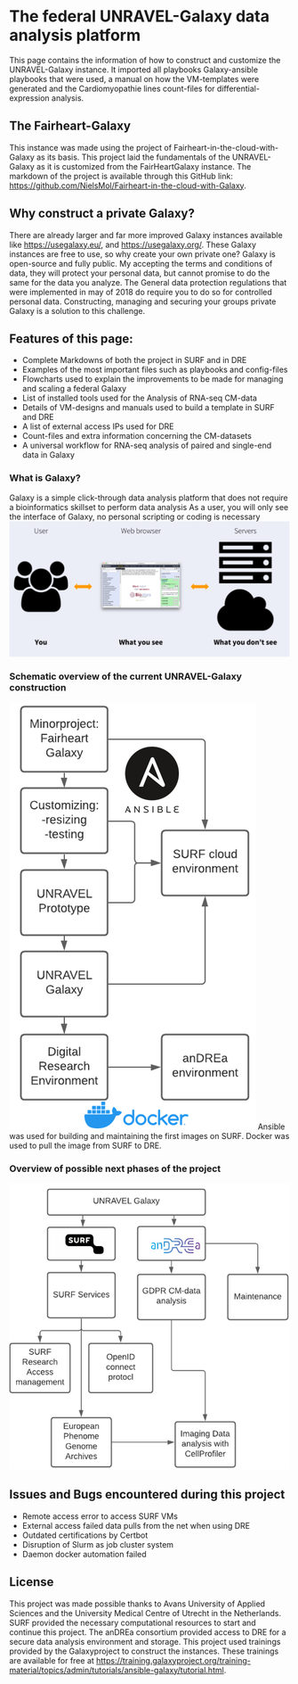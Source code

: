 # The federal UNRAVEL-Galaxy data analysis platform
This page contains the information of how to construct and customize the UNRAVEL-Galaxy instance. It imported all playbooks Galaxy-ansible playbooks that were used, a manual on how the VM-templates were generated and the Cardiomyopathie lines count-files for differential-expression analysis.

## The Fairheart-Galaxy
This instance was made using the project of Fairheart-in-the-cloud-with-Galaxy as its basis. This project laid the fundamentals of the UNRAVEL-Galaxy as it is customized from the FairHeartGalaxy instance. The markdown of the project is available through this GitHub link: https://github.com/NielsMol/Fairheart-in-the-cloud-with-Galaxy.

## Why construct a private Galaxy? 
There are already larger and far more improved Galaxy instances available like https://usegalaxy.eu/, and  https://usegalaxy.org/. These Galaxy instances are free to use, so why create your own private one? Galaxy is open-source and fully public. My accepting the terms and conditions of data, they will protect your personal data, but cannot promise to do the same for the data you analyze. The General data protection regulations that were implemented in may of 2018 do require you to do so for controlled personal data. Constructing, managing and securing your groups private Galaxy is a solution to this challenge. 

## Features of this page:
- Complete Markdowns of both the project in SURF and in DRE
- Examples of the most important files such as playbooks and config-files
- Flowcharts used to explain the improvements to be made for managing and scaling a federal Galaxy
- List of installed tools used for the Analysis of RNA-seq CM-data
- Details of VM-designs and manuals used to build a template in SURF and DRE
- A list of external access IPs used for DRE
- Count-files and extra information concerning the CM-datasets
- A universal workflow for RNA-seq analysis of paired and single-end data in Galaxy

### What is Galaxy?
Galaxy is a simple click-through data analysis platform that does not require a bioinformatics skillset to perform data analysis
As a user, you will only see the interface of Galaxy, no personal scripting or coding is necessary
![alt text](https://github.com/NielsMol/UNRAVEL-Galaxy/blob/main/Galaxy_click-through_overview_from_user_perspective.png)

### Schematic overview of the current UNRAVEL-Galaxy construction
![alt text](https://github.com/NielsMol/UNRAVEL-Galaxy/blob/main/Overview_of_project_UNRAVEL-Galaxy_construction.png)
Ansible was used for building and maintaining the first images on SURF. Docker was used to pull the image from SURF to DRE.

### Overview of possible next phases of the project
![alt text](https://github.com/NielsMol/UNRAVEL-Galaxy/blob/main/Long-term_Theoretical_overview_of_the_UNRAVEL-Galaxy.png)

## Issues and Bugs encountered during this project
- Remote access error to access SURF VMs
- External access failed data pulls from the net when using DRE
- Outdated certifications by Certbot
- Disruption of Slurm as job cluster system
- Daemon docker automation failed

## License
This project was made possible thanks to Avans University of Applied Sciences and the University Medical Centre of Utrecht in the Netherlands. SURF provided the necessary computational resources to start and continue this project. The anDREa consortium provided access to DRE for a secure data analysis environment and storage. This project used trainings provided by the Galaxyproject to construct the instances. These trainings are available for free at https://training.galaxyproject.org/training-material/topics/admin/tutorials/ansible-galaxy/tutorial.html.

